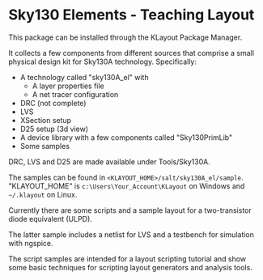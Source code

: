 
# Sky130 Elements - Teaching Layout

This package can be installed through the KLayout Package Manager.

It collects a few components from different sources that comprise a 
small physical design kit for Sky130A technology. Specifically:

* A technology called "sky130A_el" with
  * A layer properties file
  * A net tracer configuration
* DRC (not complete)
* LVS
* XSection setup
* D25 setup (3d view)
* A device library with a few components called "Sky130PrimLib"
* Some samples

DRC, LVS and D25 are made available under Tools/Sky130A.

The samples can be found in `<KLAYOUT_HOME>/salt/sky130A_el/sample`.
"KLAYOUT_HOME" is `c:\Users\Your_Account\KLayout` on Windows and
`~/.klayout` on Linux.

Currently there are some scripts and a sample layout for a 
two-transistor diode equivalent (ULPD). 
 
The latter sample includes a netlist for LVS and a testbench for
simulation with ngspice.

The script samples are intended for a layout scripting tutorial and 
show some basic techniques for scripting layout generators and
analysis tools.

